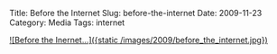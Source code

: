 Title: Before the Internet
Slug: before-the-internet
Date: 2009-11-23
Category: Media
Tags: internet

[ ![Before the Inernet...]({static /images/2009/before_the_internet.jpg}) ](http://www.sharesomecandy.com/2009/10/lee-crutchley.html)
